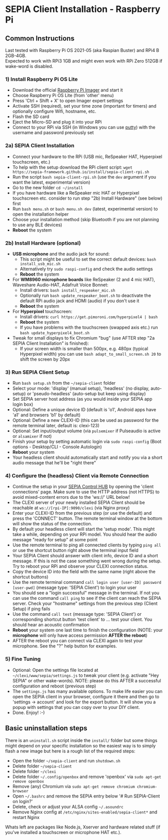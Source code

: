 # SEPIA Client Installation - Raspberry Pi

## Common Instructions

Last tested with Raspberry Pi OS 2021-05 (aka Raspian Buster) and RPi4 B 2GB-4GB.  
Expected to work with RPi3 1GB and might even work with RPi Zero 512GB if wake-word is disabled.

### 1) Install Raspberry Pi OS Lite

* Download the official [Raspberry Pi Imager](https://www.raspberrypi.com/software/) and start it
* Choose Raspberry Pi OS Lite (from 'other' menu)
* Press 'Ctrl + Shift + X' to open Imager expert settings
* Activate SSH (required), set your time zone (important for timers) and optionally configure Wifi, hostname, etc.
* Flash the SD card
* Eject the Micro-SD and plug it into your RPi
* Connect to your RPi via SSH (in Windows you can use [putty](https://www.putty.org/)) with the username and password previously set

### 2a) SEPIA Client Installation

* Connect your hardware to the RPi (USB mic, ReSpeaker HAT, Hyperpixel touchscreen, etc.)
* To help with the setup download the RPi client script: `wget https://sepia-framework.github.io/install/sepia-client-rpi.sh`
* Run the script `bash sepia-client-rpi.sh` (use the `dev` argument if you want the latest, experimental version)
* Go to the new folder `cd ~/install`
* If you have hardware like a ReSpeaker mic HAT or Hyperpixel touchscreen etc. consider to run step "2b) Install Hardware" (see below) first
* Run `bash menu.sh` or `bash menu.sh dev` (latest, experimental version) to open the installation helper
* Choose your installation method (skip Bluetooth if you are not planning to use any BLE devices)
* **Reboot** the system

### 2b) Install Hardware (optional)

* **USB microphone** and the audio jack for sound:
  * This script might be useful to set the correct default devices: `bash install_usb_mic.sh`
  * Alternatively try `sudo raspi-config` and check the audio settings
  * **Reboot** the system
* For **WM8960 microphone boards** like ReSpeaker (2 and 4 mic HAT), Waveshare Audio-HAT, Adafruit Voice Bonnet:
  * Install drivers: `bash install_respeaker_mic.sh`
  * Optionally run `bash update_respeaker_boot.sh` to deactivate the default RPi audio jack and HDMI (audio) if you don't use it
  * **Reboot** the system
* For **Hyperpixel** touchscreen:
  * Install drivers: `curl https://get.pimoroni.com/hyperpixel4 | bash`
  * **Reboot** the system
  * If you have problems with the touchscreen (swapped axis etc.) run `bash update_hyperpixel4_boot.sh`
* Tweak for small displays to fix Chromium "bug" (use AFTER step "2a SEPIA Client Installation" is finished):
  * If your screen width is smaller than 500px, e.g. 480px (typical Hyperpixel width) you can use `bash adapt_to_small_screen.sh 20` to shift the screen by 20px

### 3) Run SEPIA Client Setup

* Run `bash setup.sh` from the `~/sepia-client` folder
* Select your mode: 'display' (manual setup), 'headless' (no display, auto-setup) or 'pseudo-headless' (auto-setup but keep using display)
* Set SEPIA server host address (as you would inside your SEPIA app login box)
* Optional: Define a unique device ID (default is 'o1', Android apps have 'a1' and browsers 'b1' by default)
* Optional: Define a new CLEXI-ID (this can be used as password for the remote terminal later, default is: clexi-123)
* Optional: Set input/output volume (via `pulsemixer` if Pulseaudio is active or `alsamixer` if not)
* Finish your setup by setting automatic login via `sudo raspi-config` (Boot options - Desktop/CLI - Console Autologin)
* **Reboot** your system 
* Your headless client should automatically start and notify you via a short audio message that he'll be "right there"

### 4) Configure the (headless) Client via Remote Connection

* Continue the setup in your [SEPIA Control HUB](https://github.com/SEPIA-Framework/sepia-admin-tools/tree/master/admin-web-tools) by opening the 'client connections' page. Make sure to use the HTTP address (not HTTPS) to avoid mixed-content errors due to the 'ws://' URL below!
* The CLEXI server of your newly installed SEPIA Client should be reachable at `ws://[rpi-IP]:9090/clexi` (via Nginx proxy)
* Enter your CLEXI-ID from the previous step (or use the default) and press the 'CONNECT' button. The remote terminal window at the bottom will show the status of the connection.
* By default your headless client will start the 'setup mode'. This might take a while, depending on your RPi model. You should hear the audio message "ready for setup" at some point
* Use the remote terminal to ping all connected clients by typing `ping all` or use the shortcut button right above the terminal input field
* Your SEPIA Client should answer with client info, device ID and a short message. If this is not the case something went wrong during the setup. Try to reboot your RPi and observe your CLEXI connection status.
* Copy the device ID into the field with the same name (right above the shortcut buttons)
* Use the remote terminal command `call login user [user-ID] password [user-pwd]` (message type: 'SEPIA Client') to login your user
* You should see a "login successful" message in the terminal. If not you can use the command `call ping` to see if the client can reach the SEPIA server. Check your "hostname" settings from the previous step (Client Setup) if ping fails
* Use the command `call test` (message type: 'SEPIA Client') or corresponding shortcut button 'test client' to ... test your client. You should hear an acoustic confirmation
* **Reboot** your system one last time to finish the configuration (NOTE: your **microphone** will only have access permission **AFTER the reboot**)
* AFTER the reboot you can connect via CLEXI again to test your microphone. See the "?" help button for examples.

### 5) Fine Tuning

* Optional: Open the settings file located at `~/clexi/www/sepia/settings.js` to tweak your client (e.g. activate "Hey SEPIA" or other wake-words). NOTE: please do this AFTER a successful configuration and reboot (previous step)
* The `settings.js` has many available options. To make life easier you can open the SEPIA client in your browser, configure it there and then go to 'settings -> account' and look for the export button. It will show you a popup with settings that you can copy over to your DIY client.
* Done. Enjoy! :-)

## Basic uninstallation steps

There is an `uninstall.sh` script inside the `install/` folder but some things might depend on your specific installation so the easiest way is to simply flash a new image but here is a rough list of the required steps:
* Open the folder `~/sepia-client` and run `shutdown.sh`
* Delete folder `~/sepia-client`
* Delete folder `~/clexi`
* Delete folder `~/.config/openbox` and remove 'openbox' via `sudo apt-get remove openbox`
* Remove (any) Chromium via `sudo apt-get remove chromium chromium-browser`
* Open `~/.bashrc` and remove the SEPIA entry below '# Run SEPIA-Client on login?'
* Delete, check or adjust your ALSA config `~/.asoundrc`
* Remove Nginx config at `/etc/nginx/sites-enabled/sepia-client*` and restart Nginx

Whats left are packages like Node.js, Xserver and hardware related stuff (if you've installed a touchscreen or microphone HAT etc.).
